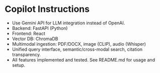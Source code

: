 # Copilot Instructions

- Use Gemini API for LLM integration instead of OpenAI.
- Backend: FastAPI (Python)
- Frontend: React
- Vector DB: ChromaDB
- Multimodal ingestion: PDF/DOCX, image (CLIP), audio (Whisper)
- Unified query interface, semantic/cross-modal search, citation transparency.
- All features implemented and tested. See README.md for usage and setup.
